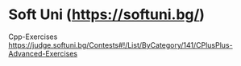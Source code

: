 # Soft Uni (https://softuni.bg/)
Cpp-Exercises
https://judge.softuni.bg/Contests#!/List/ByCategory/141/CPlusPlus-Advanced-Exercises
